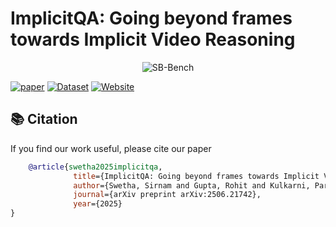 <h1> ImplicitQA: Going beyond frames towards Implicit Video Reasoning</h1>

<p align="center">
    <img src="https://i.imgur.com/waxVImv.png" alt="SB-Bench">
</p>

[![paper](https://img.shields.io/badge/arXiv-Paper-<COLOR>.svg)](https://arxiv.org/abs/2506.21742)
[![Dataset](https://img.shields.io/badge/Dataset-Access-<COLOR>)](https://huggingface.co/datasets/ucf-crcv/ImplicitQA)
[![Website](https://img.shields.io/badge/Project-Website-87CEEB)](https://swetha5.github.io/ImplicitQA/)

## 📚 Citation
If you find our work useful, please cite our paper
```bibtex
    @article{swetha2025implicitqa,
              title={ImplicitQA: Going beyond frames towards Implicit Video Reasoning},
              author={Swetha, Sirnam and Gupta, Rohit and Kulkarni, Parth Parag and Shatwell, David G and Santiago, Jeffrey A Chan and Siddiqui, Nyle and Fioresi, Joseph and Shah, Mubarak},
              journal={arXiv preprint arXiv:2506.21742},
              year={2025}
}
```